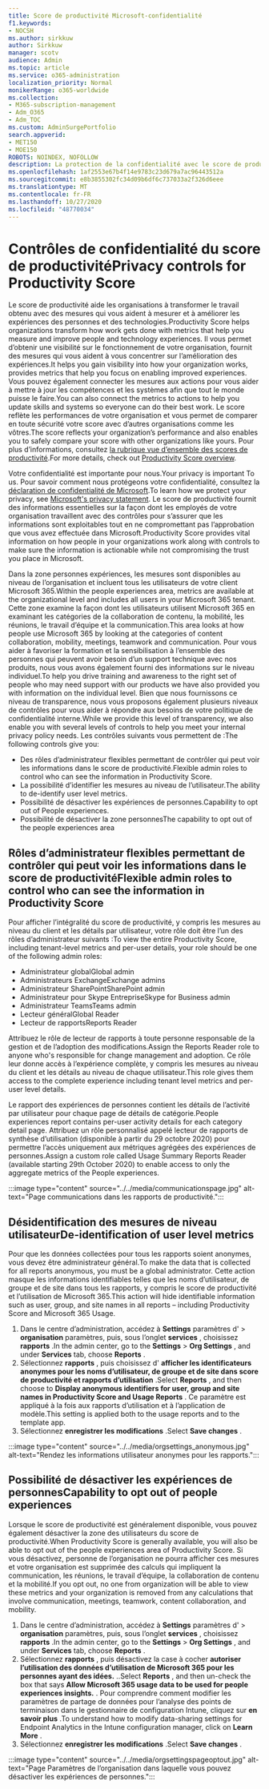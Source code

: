 ```yaml
---
title: Score de productivité Microsoft-confidentialité
f1.keywords:
- NOCSH
ms.author: sirkkuw
author: Sirkkuw
manager: scotv
audience: Admin
ms.topic: article
ms.service: o365-administration
localization_priority: Normal
monikerRange: o365-worldwide
ms.collection:
- M365-subscription-management
- Adm_O365
- Adm_TOC
ms.custom: AdminSurgePortfolio
search.appverid:
- MET150
- MOE150
ROBOTS: NOINDEX, NOFOLLOW
description: La protection de la confidentialité avec le score de productivité.
ms.openlocfilehash: 1af2553e67b4f14e9783c23d679a7ac96443512a
ms.sourcegitcommit: e8b3855302fc34d09b6df6c737033a2f326d6eee
ms.translationtype: MT
ms.contentlocale: fr-FR
ms.lasthandoff: 10/27/2020
ms.locfileid: "48770034"
---
```

# <a name="privacy-controls-for-productivity-score"></a><span data-ttu-id="e183e-103">Contrôles de confidentialité du score de productivité</span><span class="sxs-lookup"><span data-stu-id="e183e-103">Privacy controls for Productivity Score</span></span>

<span data-ttu-id="e183e-104">Le score de productivité aide les organisations à transformer le travail obtenu avec des mesures qui vous aident à mesurer et à améliorer les expériences des personnes et des technologies.</span><span class="sxs-lookup"><span data-stu-id="e183e-104">Productivity Score helps organizations transform how work gets done with metrics that help you measure and improve people and technology experiences.</span></span> <span data-ttu-id="e183e-105">Il vous permet d’obtenir une visibilité sur le fonctionnement de votre organisation, fournit des mesures qui vous aident à vous concentrer sur l’amélioration des expériences.</span><span class="sxs-lookup"><span data-stu-id="e183e-105">It helps you gain visibility into how your organization works, provides metrics that help you focus on enabling improved experiences.</span></span>  <span data-ttu-id="e183e-106">Vous pouvez également connecter les mesures aux actions pour vous aider à mettre à jour les compétences et les systèmes afin que tout le monde puisse le faire.</span><span class="sxs-lookup"><span data-stu-id="e183e-106">You can also connect the metrics to actions to help you update skills and systems so everyone can do their best work.</span></span> <span data-ttu-id="e183e-107">Le score reflète les performances de votre organisation et vous permet de comparer en toute sécurité votre score avec d’autres organisations comme les vôtres.</span><span class="sxs-lookup"><span data-stu-id="e183e-107">The score reflects your organization’s performance and also enables you to safely compare your score with other organizations like yours.</span></span>  <span data-ttu-id="e183e-108">Pour plus d’informations, consultez [la rubrique vue d’ensemble des scores de productivité](productivity-score.md).</span><span class="sxs-lookup"><span data-stu-id="e183e-108">For more details, check out [Productivity Score overview](productivity-score.md).</span></span>

<span data-ttu-id="e183e-109">Votre confidentialité est importante pour nous.</span><span class="sxs-lookup"><span data-stu-id="e183e-109">Your privacy is important To us.</span></span> <span data-ttu-id="e183e-110">Pour savoir comment nous protégeons votre confidentialité, consultez la [déclaration de confidentialité de Microsoft](https://privacy.microsoft.com/privacystatement).</span><span class="sxs-lookup"><span data-stu-id="e183e-110">To learn how we protect your privacy, see [Microsoft's privacy statement](https://privacy.microsoft.com/privacystatement).</span></span> <span data-ttu-id="e183e-111">Le score de productivité fournit des informations essentielles sur la façon dont les employés de votre organisation travaillent avec des contrôles pour s’assurer que les informations sont exploitables tout en ne compromettant pas l’approbation que vous avez effectuée dans Microsoft.</span><span class="sxs-lookup"><span data-stu-id="e183e-111">Productivity Score provides vital information on how people in your organizations work along with controls to make sure the information is actionable while not compromising the trust you place in Microsoft.</span></span>

<span data-ttu-id="e183e-112">Dans la zone personnes expériences, les mesures sont disponibles au niveau de l’organisation et incluent tous les utilisateurs de votre client Microsoft 365.</span><span class="sxs-lookup"><span data-stu-id="e183e-112">Within the people experiences area, metrics are available at the organizational   level and includes all users in your Microsoft 365 tenant.</span></span> <span data-ttu-id="e183e-113">Cette zone examine la façon dont les utilisateurs utilisent Microsoft 365 en examinant les catégories de la collaboration de contenu, la mobilité, les réunions, le travail d’équipe et la communication.</span><span class="sxs-lookup"><span data-stu-id="e183e-113">This area looks at how people use Microsoft 365 by looking at the categories of content collaboration, mobility, meetings, teamwork and communication.</span></span> <span data-ttu-id="e183e-114">Pour vous aider à favoriser la formation et la sensibilisation à l’ensemble des personnes qui peuvent avoir besoin d’un support technique avec nos produits, nous vous avons également fourni des informations sur le niveau individuel.</span><span class="sxs-lookup"><span data-stu-id="e183e-114">To help you drive   training and awareness  to the right set of people who may need support with our products we have also provided you with information on the  individual level.</span></span> <span data-ttu-id="e183e-115">Bien que nous fournissons ce niveau de transparence, nous vous proposons également plusieurs niveaux de contrôles pour vous aider à répondre aux besoins de votre politique de confidentialité interne.</span><span class="sxs-lookup"><span data-stu-id="e183e-115">While we provide this level of transparency, we also enable you with several levels of controls to help you meet your internal privacy policy needs.</span></span>
<span data-ttu-id="e183e-116">Les contrôles suivants vous permettent de :</span><span class="sxs-lookup"><span data-stu-id="e183e-116">The following controls give you:</span></span>

- <span data-ttu-id="e183e-117">Des rôles d’administrateur flexibles permettant de contrôler qui peut voir les informations dans le score de productivité.</span><span class="sxs-lookup"><span data-stu-id="e183e-117">Flexible admin roles to control who can see the information in Productivity Score.</span></span>
- <span data-ttu-id="e183e-118">La possibilité d’identifier les mesures au niveau de l’utilisateur.</span><span class="sxs-lookup"><span data-stu-id="e183e-118">The ability to de-identify user level metrics.</span></span>
- <span data-ttu-id="e183e-119">Possibilité de désactiver les expériences de personnes.</span><span class="sxs-lookup"><span data-stu-id="e183e-119">Capability to opt out of People experiences.</span></span>
- <span data-ttu-id="e183e-120">Possibilité de désactiver la zone personnes</span><span class="sxs-lookup"><span data-stu-id="e183e-120">The capability to opt out of the people   experiences area</span></span>

## <a name="flexible-admin-roles-to-control-who-can-see-the-information-in-productivity-score"></a><span data-ttu-id="e183e-121">Rôles d’administrateur flexibles permettant de contrôler qui peut voir les informations dans le score de productivité</span><span class="sxs-lookup"><span data-stu-id="e183e-121">Flexible admin roles to control who can see the information in Productivity Score</span></span>

<span data-ttu-id="e183e-122">Pour afficher l’intégralité du score de productivité, y compris les mesures au niveau du client et les détails par utilisateur, votre rôle doit être l’un des rôles d’administrateur suivants :</span><span class="sxs-lookup"><span data-stu-id="e183e-122">To view the entire Productivity Score, including tenant-level metrics and per-user details, your role should be one of the following admin roles:</span></span>

- <span data-ttu-id="e183e-123">Administrateur global</span><span class="sxs-lookup"><span data-stu-id="e183e-123">Global admin</span></span>
- <span data-ttu-id="e183e-124">Administrateurs Exchange</span><span class="sxs-lookup"><span data-stu-id="e183e-124">Exchange admins</span></span>
- <span data-ttu-id="e183e-125">Administrateur SharePoint</span><span class="sxs-lookup"><span data-stu-id="e183e-125">SharePoint admin</span></span>
- <span data-ttu-id="e183e-126">Administrateur pour Skype Entreprise</span><span class="sxs-lookup"><span data-stu-id="e183e-126">Skype for Business admin</span></span>
- <span data-ttu-id="e183e-127">Administrateur Teams</span><span class="sxs-lookup"><span data-stu-id="e183e-127">Teams admin</span></span>
- <span data-ttu-id="e183e-128">Lecteur général</span><span class="sxs-lookup"><span data-stu-id="e183e-128">Global Reader</span></span>
- <span data-ttu-id="e183e-129">Lecteur de rapports</span><span class="sxs-lookup"><span data-stu-id="e183e-129">Reports Reader</span></span>

<span data-ttu-id="e183e-130">Attribuez le rôle de lecteur de rapports à toute personne responsable de la gestion et de l’adoption des modifications.</span><span class="sxs-lookup"><span data-stu-id="e183e-130">Assign the Reports Reader role to anyone who's responsible for change management and adoption.</span></span> <span data-ttu-id="e183e-131">Ce rôle leur donne accès à l’expérience complète, y compris les mesures au niveau du client et les détails au niveau de chaque utilisateur.</span><span class="sxs-lookup"><span data-stu-id="e183e-131">This role gives them access to the complete experience including tenant level metrics and per-user level details.</span></span>

<span data-ttu-id="e183e-132">Le rapport des expériences de personnes contient les détails de l’activité par utilisateur pour chaque page de détails de catégorie.</span><span class="sxs-lookup"><span data-stu-id="e183e-132">People experiences report contains per-user activity details for each category detail page.</span></span> <span data-ttu-id="e183e-133">Attribuez un rôle personnalisé appelé lecteur de rapports de synthèse d’utilisation (disponible à partir du 29 octobre 2020) pour permettre l’accès uniquement aux métriques agrégées des expériences de personnes.</span><span class="sxs-lookup"><span data-stu-id="e183e-133">Assign a custom role called Usage Summary Reports Reader (available starting 29th October 2020) to enable access to only the aggregate metrics of the People experiences.</span></span>

:::image type="content" source="../../media/communicationspage.jpg" alt-text="Page communications dans les rapports de productivité.":::

## <a name="de-identification-of-user-level-metrics"></a><span data-ttu-id="e183e-135">Désidentification des mesures de niveau utilisateur</span><span class="sxs-lookup"><span data-stu-id="e183e-135">De-identification of user level metrics</span></span>

<span data-ttu-id="e183e-136">Pour que les données collectées pour tous les rapports soient anonymes, vous devez être administrateur général.</span><span class="sxs-lookup"><span data-stu-id="e183e-136">To make the data that is collected for all reports anonymous, you must be a global administrator.</span></span> <span data-ttu-id="e183e-137">Cette action masque les informations identifiables telles que les noms d’utilisateur, de groupe et de site dans tous les rapports, y compris le score de productivité et l’utilisation de Microsoft 365.</span><span class="sxs-lookup"><span data-stu-id="e183e-137">This action will hide identifiable information such as user, group, and site names in all reports – including Productivity Score and Microsoft 365 Usage.</span></span>

1. <span data-ttu-id="e183e-138">Dans le centre d’administration, accédez à **Settings** paramètres d'   >   **organisation** paramètres, puis, sous l’onglet **services** , choisissez **rapports** .</span><span class="sxs-lookup"><span data-stu-id="e183e-138">In the admin center, go to the  **Settings**  >  **Org Settings** , and under  **Services**  tab, choose  **Reports** .</span></span>
2. <span data-ttu-id="e183e-139">Sélectionnez  **rapports** , puis choisissez d'  **afficher les identificateurs anonymes pour les noms d’utilisateur, de groupe et de site dans score de productivité et rapports d’utilisation** .</span><span class="sxs-lookup"><span data-stu-id="e183e-139">Select  **Reports** , and then choose to  **Display anonymous identifiers for user, group and site names in Productivity Score and Usage Reports** .</span></span> <span data-ttu-id="e183e-140">Ce paramètre est appliqué à la fois aux rapports d’utilisation et à l’application de modèle.</span><span class="sxs-lookup"><span data-stu-id="e183e-140">This setting is applied both to the usage reports and to the template app.</span></span>
3. <span data-ttu-id="e183e-141">Sélectionnez  **enregistrer les modifications** .</span><span class="sxs-lookup"><span data-stu-id="e183e-141">Select  **Save changes** .</span></span>

:::image type="content" source="../../media/orgsettings_anonymous.jpg" alt-text="Rendez les informations utilisateur anonymes pour les rapports.":::

## <a name="capability-to-opt-out-of-people-experiences"></a><span data-ttu-id="e183e-143">Possibilité de désactiver les expériences de personnes</span><span class="sxs-lookup"><span data-stu-id="e183e-143">Capability to opt out of people experiences</span></span>

<span data-ttu-id="e183e-144">Lorsque le score de productivité est généralement disponible, vous pouvez également désactiver la zone des utilisateurs du score de productivité.</span><span class="sxs-lookup"><span data-stu-id="e183e-144">When Productivity Score is generally available, you will also be able to opt out of the people experiences area of Productivity Score.</span></span> <span data-ttu-id="e183e-145">Si vous désactivez, personne de l’organisation ne pourra afficher ces mesures et votre organisation est supprimée des calculs qui impliquent la communication, les réunions, le travail d’équipe, la collaboration de contenu et la mobilité.</span><span class="sxs-lookup"><span data-stu-id="e183e-145">If you opt out, no one from  organization will be able to view these metrics and your organization is removed from any calculations that involve communication, meetings, teamwork, content collaboration, and mobility.</span></span>

1. <span data-ttu-id="e183e-146">Dans le centre d’administration, accédez à **Settings** paramètres d'   >   **organisation** paramètres, puis, sous l’onglet **services** , choisissez **rapports** .</span><span class="sxs-lookup"><span data-stu-id="e183e-146">In the admin center, go to the  **Settings**  >  **Org Settings** , and under  **Services**  tab, choose  **Reports** .</span></span>
2. <span data-ttu-id="e183e-147">Sélectionnez  **rapports** , puis désactivez la case à cocher  **autoriser l’utilisation des données d’utilisation de Microsoft 365 pour les personnes ayant des idées.** ..</span><span class="sxs-lookup"><span data-stu-id="e183e-147">Select  **Reports** , and then un-check the box that says  **Allow Microsoft 365 usage data to be used for people experiences insights.** .</span></span> <span data-ttu-id="e183e-148">Pour comprendre comment modifier les paramètres de partage de données pour l’analyse des points de terminaison dans le gestionnaire de configuration Intune, cliquez sur **en savoir plus** .</span><span class="sxs-lookup"><span data-stu-id="e183e-148">To understand how to modify data-sharing settings for Endpoint Analytics in the Intune configuration manager, click on **Learn More** .</span></span>
3. <span data-ttu-id="e183e-149">Sélectionnez  **enregistrer les modifications** .</span><span class="sxs-lookup"><span data-stu-id="e183e-149">Select  **Save changes** .</span></span>

:::image type="content" source="../../media/orgsettingspageoptout.jpg" alt-text="Page Paramètres de l’organisation dans laquelle vous pouvez désactiver les expériences de personnes.":::